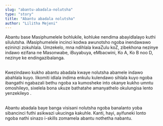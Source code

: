 ```yaml
---
slug: "abantu-abadala-nolutsha"
type: "story"
title: "Abantu abadala nolutsha"
author: "Lilitha Mejeni"
---
```


Abantu base Masiphumelele bohlukile, kohluke nendima abayidlalayo kuthi silulutsha. iMasiphumelele incinci kodwa awunotsho ngoba inendawawo ezininzi zokuhlala. Umzekelo, mna ndihlala kwaZulu koZ, zibekhona nezinye indawo ezifana ne Masonwabe, iBuyabuya, eMbacwini, Ko A, Ko B noo D, nezinye ke endingazibalanga.
<br><br>

Kwezindawo kukho abantu abadala kwaye nolutsha abamele indawo abahlala kuyo. Iikomiti idlala indima enkulu kulendawo sihlala kuyo ngoba ibangathi ngabazali bethu ngoba xa kumosheke into okanye kukho umntu omoshileyo, sixelela bona ukuze bathatahe amanyathelo okulungisa lento yenzekileyo .
<br><br>

Abantu abadala baye banga visisani nolutsha ngoba banalanto yoba sibancinci futhi asikwazi ukucinga kakuhle. Kanti, hayi, ayifuneki lonto ngoba nathi sinazo i-skills zomamela abantu nothetha nabantu.
